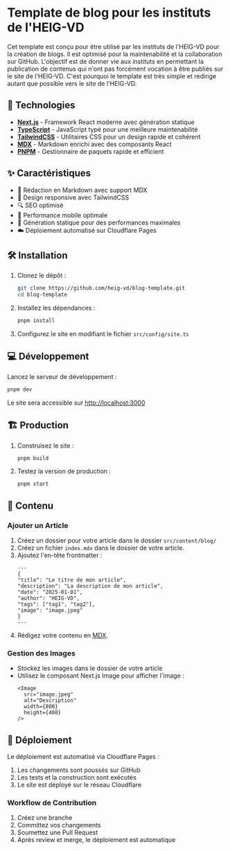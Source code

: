 # Template de blog pour les instituts de l'HEIG-VD

Cet template est conçu pour être utilisé par les instituts de l'HEIG-VD pour la création de blogs.
Il est optimisé pour la maintenabilité et la collaboration sur GitHub.
L'objectif est de donner vie aux instituts en permettant la publication de contenus qui n'ont pas forcément vocation à être publiés sur le site de l'HEIG-VD.
C'est pourquoi le template est très simple et redirige autant que possible vers le site de l'HEIG-VD.

## 🚀 Technologies

- **[Next.js](https://nextjs.org)** - Framework React moderne avec génération statique
- **[TypeScript](https://www.typescriptlang.org)** - JavaScript typé pour une meilleure maintenabilité
- **[TailwindCSS](https://tailwindcss.com)** - Utilitaires CSS pour un design rapide et cohérent
- **[MDX](https://mdxjs.com)** - Markdown enrichi avec des composants React
- **[PNPM](https://pnpm.io)** - Gestionnaire de paquets rapide et efficient

## ✨ Caractéristiques

- 📝 Rédaction en Markdown avec support MDX
- 🎨 Design responsive avec TailwindCSS
- 🔍 SEO optimisé
- 📱 Performance mobile optimale
- 🚄 Génération statique pour des performances maximales
- ☁️ Déploiement automatisé sur Cloudflare Pages

## 🛠️ Installation

1. Clonez le dépôt :
   ```bash
   git clone https://github.com/heig-vd/blog-template.git
   cd blog-template
   ```

2. Installez les dépendances :
   ```bash
   pnpm install
   ```

3. Configurez le site en modifiant le fichier `src/config/site.ts`

## 💻 Développement

Lancez le serveur de développement :
```bash
pnpm dev
```

Le site sera accessible sur [http://localhost:3000](http://localhost:3000)

## 🏗️ Production

1. Construisez le site :
   ```bash
   pnpm build
   ```

2. Testez la version de production :
   ```bash
   pnpm start
   ```

## 📝 Contenu

### Ajouter un Article

1. Créez un dossier pour votre article dans le dossier `src/content/blog/`
2. Créez un fichier `index.mdx` dans le dossier de votre article.
3. Ajoutez l'en-tête frontmatter :
   ```mdx
   ---
   {
   "title": "Le titre de mon article",
   "description": "La description de mon article",
   "date": "2025-01-01",
   "author": "HEIG-VD",
   "tags": ["tag1", "tag2"],
   "image": "image.jpeg"
   }
   ---
   ```
3. Rédigez votre contenu en [MDX](https://mdxjs.com/).

### Gestion des Images

- Stockez les images dans le dossier de votre article
- Utilisez le composant Next.js Image pour afficher l'image :
  ```mdx
  <Image
    src="image.jpeg"
    alt="Description"
    width={800}
    height={400}
  />
  ```

## 🚀 Déploiement

Le déploiement est automatisé via Cloudflare Pages :

1. Les changements sont poussés sur GitHub
2. Les tests et la construction sont exécutés
3. Le site est déployé sur le réseau Cloudflare

### Workflow de Contribution

1. Créez une branche
2. Committez vos changements
3. Soumettez une Pull Request
4. Après review et merge, le déploiement est automatique

